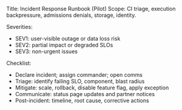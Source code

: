 Title: Incident Response Runbook (Pilot)
Scope: CI triage, execution backpressure, admissions denials, storage, identity.

Severities:
- SEV1: user-visible outage or data loss risk
- SEV2: partial impact or degraded SLOs
- SEV3: non-urgent issues

Checklist:
- Declare incident; assign commander; open comms
- Triage: identify failing SLO, component, blast radius
- Mitigate: scale, rollback, disable feature flag, apply exception
- Communicate: status page updates and partner notices
- Post-incident: timeline, root cause, corrective actions
